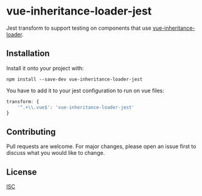 # vue-inheritance-loader-jest

Jest transform to support testing on components that use [vue-inheritance-loader](https://github.com/mrodal/vue-inheritance-loader). 

## Installation

Install it onto your project with:
```
npm install --save-dev vue-inheritance-loader-jest
```

You have to add it to your jest configuration to run on vue files:
```javascript
transform: {
    '^.+\\.vue$': 'vue-inheritance-loader-jest'
}
```  


## Contributing
Pull requests are welcome. For major changes, please open an issue first to discuss what you would like to change.


## License
[ISC](https://choosealicense.com/licenses/isc/)